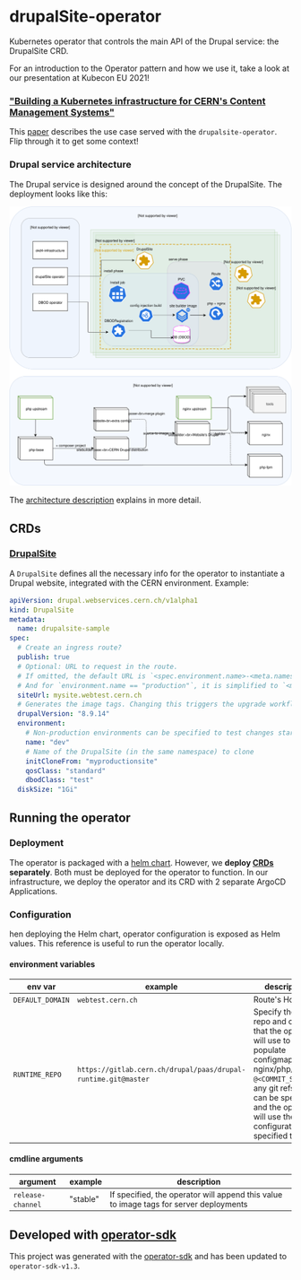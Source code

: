 # drupalSite-operator

Kubernetes operator that controls the main API of the Drupal service: the DrupalSite CRD.

For an introduction to the Operator pattern and how we use it, take a look at our presentation at Kubecon EU 2021!

### ["Building a Kubernetes infrastructure for CERN's Content Management Systems"](https://zenodo.org/record/4730874)

This [paper](https://zenodo.org/record/4730874) describes the use case served with the `drupalsite-operator`.
Flip through it to get some context!

### Drupal service architecture

The Drupal service is designed around the concept of the DrupalSite.
The deployment looks like this:

![architecture diagram](docs/drupal-design.svg)

The [architecture description](docs/README.md) explains in more detail.

## CRDs

### [DrupalSite](config/samples/)

A `DrupalSite` defines all the necessary info for the operator to instantiate a Drupal website, integrated with the CERN environment.
Example:

```yaml
apiVersion: drupal.webservices.cern.ch/v1alpha1
kind: DrupalSite
metadata:
  name: drupalsite-sample
spec:
  # Create an ingress route?
  publish: true
  # Optional: URL to request in the route.
  # If omitted, the default URL is `<spec.environment.name>-<meta.namespace>.<operatorConfig.defaultDomain>`
  # And for `environment.name == "production"`, it is simplified to `<meta.namespace>.<operatorConfig.defaultDomain>`
  siteUrl: mysite.webtest.cern.ch
  # Generates the image tags. Changing this triggers the upgrade workflow.
  drupalVersion: "8.9.14"
  environment:
    # Non-production environments can be specified to test changes starting from the current state of another DrupalSite
    name: "dev"
    # Name of the DrupalSite (in the same namespace) to clone
    initCloneFrom: "myproductionsite"
    qosClass: "standard"
    dbodClass: "test"
  diskSize: "1Gi"
```

## Running the operator

### Deployment

The operator is packaged with a [helm chart](chart/drupalsite-operator).
However, we **deploy [CRDs](config/crd/bases) separately**. Both must be deployed for the operator to function.
In our infrastructure, we deploy the operator and its CRD with 2 separate ArgoCD Applications.

### Configuration

hen deploying the Helm chart, operator configuration is exposed as Helm values.
This reference is useful to run the operator locally.

#### environment variables

 env var | example | description
 --- | --- | ---
`DEFAULT_DOMAIN`  | `webtest.cern.ch`           | Route's Host field
`RUNTIME_REPO` | `https://gitlab.cern.ch/drupal/paas/drupal-runtime.git@master` | Specify the git repo and commit that the operator will use to populate configmaps for nginx/php/drupal. `@<COMMIT_SHA>` or any git refspec can be specified, and the operator will use the the configuration specified there

#### cmdline arguments

argument | example | description
--- | --- | ---
`release-channel` | "stable" | If specified, the operator will append this value to image tags for server deployments

## Developed with [operator-sdk](https://sdk.operatorframework.io/)

This project was generated with the [operator-sdk](https://sdk.operatorframework.io/)
and has been updated to `operator-sdk-v1.3`.
